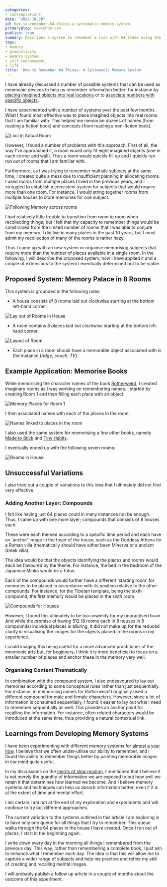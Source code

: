 ```yaml
---
categories:
- contemplations
date: "2022-10-28"
id: how-to-remember-64-things-a-systematic-memory-system
primaryBlog: maxrohde.com
publish: true
summary: Describes a system to remember a list with 64 items using the Loci technique.
tags:
- memory
- productivity
- memory-system
- self-improvement
- life
title: 'How to Remember 64 Things: A Systematic Memory System'
---
```


I have already discussed a number of possible systems that can be used as mnemonic devices to help us remember information better; for instance by [placing imagined objects into real locations](https://maxrohde.com/2021/11/15/memory-system-part-1-ancient-techniques-and-modern-applications) or to [associate numbers with specific objects](https://maxrohde.com/2022/01/16/memory-system-part-4-symbolic-systems).

I have experimented with a number of systems over the past few months. What I
found most effective was to place imagined objects into real rooms that I am
familiar with. This helped me memorise dozens of names (from reading a fiction
book) and concepts (from reading a non-fiction book).

![Loci in Actual Room](images/Pasted%20image%2020221023133327.png)

However, I found a number of problems with this approach. First of all, the way
I've approached it, a room would only fit eight imagined objects (one in each
corner and wall). Thus a room would quickly fill up and
I quickly ran run out of rooms that I am familiar with.

Furthermore, as I was trying to remember multiple subjects at the same time, I
created quite a mess due to insufficient planning in allocating rooms. I used
rooms from multiple places I lived in the previous years, and I struggled to
establish a consistent system for subjects that would require more than one room. For instance, I would string together rooms from multiple houses to store memories for one subject.

![Following Memory across rooms](images/Pasted%20image%2020221023133659.png)

I had relatively little trouble to transition from room to room when recollecting things; but I felt that my capacity to remember things would be constrained
from the limited number of rooms that I was able to conjure from my memory. I
did live in many places in the past 10 years, but I must admit my recollection of many of the rooms is rather hazy.

Thus I came up with an new system or organise memorising subjects that require more than the number of places available in a single room. In the following, I will describe the proposed system, how I have applied it and a couple of extensions to the system I eventually determined not to be viable. 

## Proposed System: Memory Palace in 8 Rooms

This system is grounded in the following rules:

- A house consists of 8 rooms laid out clockwise starting at the bottom left-hand corner.

![Lay out of Rooms in House](images/Pasted%20image%2020221023134456.png)

- A room contains 8 places laid out clockwise starting at the bottom left-hand corner.

![Layout of Room](images/Pasted%20image%2020221023134752.png)

- Each place in a room should have a memorable object associated with is (for instance _fridge_, _couch_, _TV_).

## Example Application: Memorise Books

While memorising the character names of the book [Rotherweird](https://www.goodreads.com/review/show/4712164879), I created imaginary rooms as I was working on remembering names. I started by creating Room 1 and then filling each place with an object.

![Memory Places for Room 1](images/Pasted%20image%2020221023135833.png)

I then associated names with each of the places in the room:

 ![Names linked to places in the room](images/Pasted%20image%2020221023140033.png)

I also used the same system for memorising a few other books, namely [Made to Stick](https://www.goodreads.com/review/show/4866472090) and [Tiny Habits](https://www.goodreads.com/book/show/43261127-tiny-habits?from_search=true&from_srp=true&qid=uV8CUIoUcK&rank=1).

I eventually ended up with the following seven rooms:

![Rooms in House](images/Pasted%20image%2020221023143506.png)

## Unsuccessful Variations

I also tried out a couple of variations to this idea that I ultimately did not find very effective.

### Adding Another Layer: Compounds

I felt like having just 64 places could in many instances not be enough. Thus, I came up with one more layer; compounds that consists of 8 houses each.

These were each themed according to a specific time period and each have an 'anchor' image in the foyer of the house, such as the Goddess Athena for a Roman villa (thematically should have either been Minerva or a ancient Greek villa).

The idea would be that the objects identifying the places and rooms would each be flavoured by the theme. For instance, the bed in the bedroom of the Japanese Minka would be a futon.

Each of the compounds would further have a different 'starting room' for memories to be placed in accordance with its position relative to the other compounds. For instance, for the Tibetan template, being the sixth compound, the first memory would be placed in the sixth room.

![Compounds for Houses](images/Pasted%20image%2020221023145828.png)

However, I found this ultimately to be too unwieldy for my unpractised brain. And while the promise of having 512 (8 rooms each in 8 houses in 8 compounds) individual places is alluring, it did not make up for the reduced clarity in visualising the images for the objects placed in the rooms in my experience. 

I could imaging this being useful for a more advanced practitioner of the mnemonic arts but, for beginners, I think it is more beneficial to focus on a smaller number of places and anchor these in the memory very well.

### Organising Content Thematically

In combination with the compound system, I also endeavoured to lay out memories according to some conceptual rules rather than just sequentially. For instance, in memorising names for _Rotherweird_ I originally used a different compound for male and female characters. However, since a lot of information is consumed sequentially, I found it easier to lay out what I need to remember sequentially as well. This provides an anchor point for recalling the information. For instance, often related characters would be introduced at the same time, thus providing a natural contextual link.

## Learnings from Developing Memory Systems

I have been experimenting with different memory systems for [almost a year now](https://maxrohde.com/2021/11/15/memory-system-part-1-ancient-techniques-and-modern-applications). I believe that we often under-utilise our ability to remember, and I found the ability to remember things better by painting memorable images in our mind quite useful.

In my discussions on the [merits of slow reading](https://maxrohde.com/2022/10/15/the-merits-of-slow-reading), I mentioned that I believe it is not merely the quantity of information we are exposed to but how well we retain it that determines how learned we become. And I believe memory systems and techniques can help us absorb information better; even if it is at the extent of time and mental effort.

I am certain I am not at the end of my exploration and experiments and will continue to try out different approaches.

The current variation to the systems outlined in this article I am exploring is to have only one queue for all things that I try to remember. This queue walks through the 64 places in the house I have created. Once I run out of places, I start in the beginning again.

I write down every day in the morning all things I remembered from the previous day. This way, rather than remembering a complete book, I just aim to enhance what I remember each day. The idea is that this will allow me to capture a wider range of subjects and help me practice and refine my skill of creating and recalling mental images.

I will probably publish a follow up article in a couple of months about the outcome of this experiment.